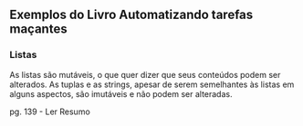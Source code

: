 ## Exemplos do Livro Automatizando tarefas maçantes

### Listas

As listas são mutáveis, o que quer dizer que seus conteúdos podem ser alterados. As tuplas e as strings, apesar de serem semelhantes às listas em alguns aspectos, são imutáveis e não podem ser alteradas.

pg. 139 - Ler Resumo
